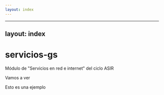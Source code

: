 ```yaml
---
layout: index
---
```



---
layout: index
---


# servicios-gs
Módulo de "Servicios en red e internet" del ciclo ASIR

Vamos a ver

Esto es una ejemplo
